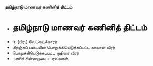 **தமிழ்நாடு மாணவர் கணினித் திட்டம்**
- # தமிழ்நாடு மாணவர் கணினித் திட்டம்
- n. (பிர.) வேட்டைக்காரர்
- பிரஞ்சுப் படையின் பொறுக்கியெடுக்கப்பட்ட காலாள் வீரர்
- பொறுக்கியெடுக்கப்பட்ட குதிரை வீரர்
- பணிச் சின்னமுடைய ஏவலாள்.

